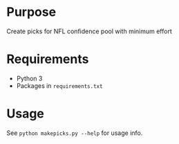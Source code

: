 # Purpose
Create picks for NFL confidence pool with minimum effort

# Requirements
* Python 3
* Packages in `requirements.txt`

# Usage
See `python makepicks.py --help` for usage info.
